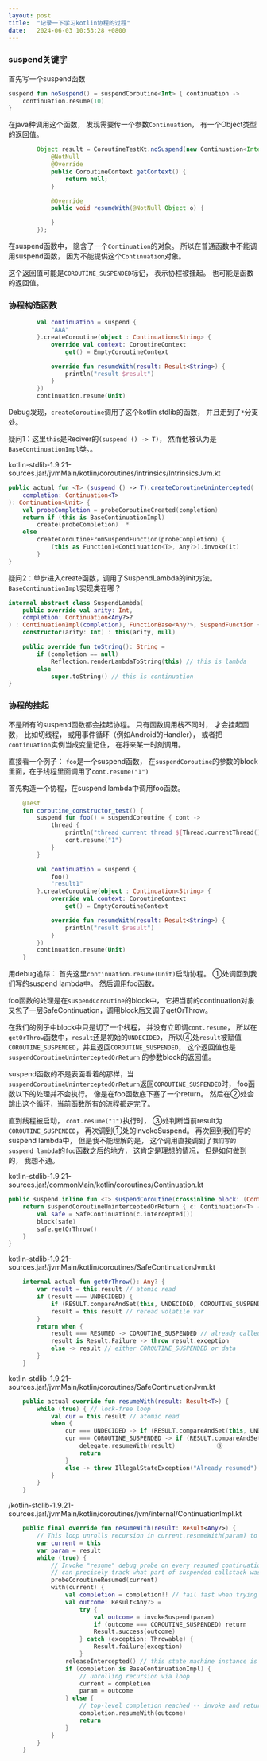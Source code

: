 ```yaml
---
layout: post
title:  "记录一下学习kotlin协程的过程"
date:   2024-06-03 10:53:28 +0800
---
```


### suspend关键字

首先写一个suspend函数
```kotlin
suspend fun noSuspend() = suspendCoroutine<Int> { continuation ->
    continuation.resume(10)
}
```

在java种调用这个函数， 发现需要传一个参数`Continuation`， 有一个Object类型的返回值。
```java
        Object result = CoroutineTestKt.noSuspend(new Continuation<Integer>() {
            @NotNull
            @Override
            public CoroutineContext getContext() {
                return null;
            }

            @Override
            public void resumeWith(@NotNull Object o) {

            }
        });
```
在suspend函数中， 隐含了一个`Continuation`的对象。 所以在普通函数中不能调用suspend函数， 因为不能提供这个`Continuation`对象。

这个返回值可能是`COROUTINE_SUSPENDED`标记， 表示协程被挂起。 也可能是函数的返回值。


### 协程构造函数

```kotlin
        val continuation = suspend {
            "AAA"
        }.createCoroutine(object : Continuation<String> {
            override val context: CoroutineContext
                get() = EmptyCoroutineContext

            override fun resumeWith(result: Result<String>) {
                println("result $result")
            }
        })
        continuation.resume(Unit)
```
Debug发现，`createCoroutine`调用了这个kotlin stdlib的函数，
并且走到了`*`分支处。

疑问1：这里`this`是Reciver的`(suspend () -> T)`， 然而他被认为是`BaseContinuationImpl`类。。

kotlin-stdlib-1.9.21-sources.jar!/jvmMain/kotlin/coroutines/intrinsics/IntrinsicsJvm.kt
```kotlin
public actual fun <T> (suspend () -> T).createCoroutineUnintercepted(
    completion: Continuation<T>
): Continuation<Unit> {
    val probeCompletion = probeCoroutineCreated(completion)
    return if (this is BaseContinuationImpl)
        create(probeCompletion)  *
    else
        createCoroutineFromSuspendFunction(probeCompletion) {
            (this as Function1<Continuation<T>, Any?>).invoke(it)
        }
}
```

疑问2：单步进入create函数，调用了SuspendLambda的init方法。`BaseContinuationImpl`实现类在哪？

```kotlin
internal abstract class SuspendLambda(
    public override val arity: Int,
    completion: Continuation<Any?>?
) : ContinuationImpl(completion), FunctionBase<Any?>, SuspendFunction {
    constructor(arity: Int) : this(arity, null)

    public override fun toString(): String =
        if (completion == null)
            Reflection.renderLambdaToString(this) // this is lambda
        else
            super.toString() // this is continuation
}
```

### 协程的挂起
不是所有的suspend函数都会挂起协程。
只有函数调用栈不同时， 才会挂起函数， 
比如切线程， 
或用事件循环（例如Android的Handler）， 
或者把`continuation`实例当成变量记住， 在将来某一时刻调用。

直接看一个例子： `foo`是一个suspend函数， 在`suspendCoroutine`的参数的block里面，在子线程里面调用了`cont.resume("1")`

首先构造一个协程，在suspend lambda中调用foo函数。

```kotlin
    @Test
    fun coroutine_constructor_test() {
        suspend fun foo() = suspendCoroutine { cont ->
            thread {
                println("thread current thread ${Thread.currentThread().name}")
                cont.resume("1")
            }
        }

        val continuation = suspend {
            foo()
            "result1"
        }.createCoroutine(object : Continuation<String> {
            override val context: CoroutineContext
                get() = EmptyCoroutineContext

            override fun resumeWith(result: Result<String>) {
                println("result $result")
            }
        })
        continuation.resume(Unit)
    }
```

用debug追踪：
首先这里`continuation.resume(Unit)`启动协程。 ①处调回到我们写的suspend lambda中。
然后调用foo函数。

foo函数的处理是在`suspendCoroutine`的block中， 它把当前的continuation对象又包了一层SafeContinuation，调用block后又调了getOrThrow。

在我们的例子中block中只是切了一个线程， 并没有立即调`cont.resume`， 所以在`getOrThrow`函数中，`result`还是初始的`UNDECIDED`，
所以④处`result`被赋值`COROUTINE_SUSPENDED`，并且返回`COROUTINE_SUSPENDED`， 这个返回值也是`suspendCoroutineUninterceptedOrReturn`
的参数block的返回值。

suspend函数的不是表面看着的那样，当`suspendCoroutineUninterceptedOrReturn`返回`COROUTINE_SUSPENDED`时， foo函数以下的处理并不会执行。
像是在foo函数底下塞了一个return。
然后在②处会跳出这个循环，当前函数所有的流程都走完了。

直到线程被启动， `cont.resume("1")`执行时， ③处判断当前result为`COROUTINE_SUSPENDED`， 再次调到①处的invokeSuspend。
再次回到我们写的suspend lambda中，
但是我不能理解的是， 这个调用直接调到了`我们写的suspend lambda`的`foo`函数之后的地方， 这肯定是理想的情况， 但是如何做到的， 我想不通。

kotlin-stdlib-1.9.21-sources.jar!/commonMain/kotlin/coroutines/Continuation.kt

```kotlin
public suspend inline fun <T> suspendCoroutine(crossinline block: (Continuation<T>) -> Unit): T {
    return suspendCoroutineUninterceptedOrReturn { c: Continuation<T> ->
        val safe = SafeContinuation(c.intercepted())
        block(safe)
        safe.getOrThrow()
    }
}
```

kotlin-stdlib-1.9.21-sources.jar!/jvmMain/kotlin/coroutines/SafeContinuationJvm.kt
```kotlin
    internal actual fun getOrThrow(): Any? {
        var result = this.result // atomic read
        if (result === UNDECIDED) {
            if (RESULT.compareAndSet(this, UNDECIDED, COROUTINE_SUSPENDED)) return COROUTINE_SUSPENDED　④
            result = this.result // reread volatile var
        }
        return when {
            result === RESUMED -> COROUTINE_SUSPENDED // already called continuation, indicate COROUTINE_SUSPENDED upstream
            result is Result.Failure -> throw result.exception
            else -> result // either COROUTINE_SUSPENDED or data
        }
    }
```

kotlin-stdlib-1.9.21-sources.jar!/jvmMain/kotlin/coroutines/SafeContinuationJvm.kt
```kotlin
    public actual override fun resumeWith(result: Result<T>) {
        while (true) { // lock-free loop
            val cur = this.result // atomic read
            when {
                cur === UNDECIDED -> if (RESULT.compareAndSet(this, UNDECIDED, result.value)) return
                cur === COROUTINE_SUSPENDED -> if (RESULT.compareAndSet(this, COROUTINE_SUSPENDED, RESUMED)) {
                    delegate.resumeWith(result)　　　　     ③
                    return
                }
                else -> throw IllegalStateException("Already resumed")
            }
        }
    }
```

/kotlin-stdlib-1.9.21-sources.jar!/jvmMain/kotlin/coroutines/jvm/internal/ContinuationImpl.kt
```kotlin
    public final override fun resumeWith(result: Result<Any?>) {
        // This loop unrolls recursion in current.resumeWith(param) to make saner and shorter stack traces on resume
        var current = this
        var param = result
        while (true) {
            // Invoke "resume" debug probe on every resumed continuation, so that a debugging library infrastructure
            // can precisely track what part of suspended callstack was already resumed
            probeCoroutineResumed(current)
            with(current) {
                val completion = completion!! // fail fast when trying to resume continuation without completion
                val outcome: Result<Any?> =
                    try {
                        val outcome = invokeSuspend(param)　             ①
                        if (outcome === COROUTINE_SUSPENDED) return　    ②
                        Result.success(outcome)
                    } catch (exception: Throwable) {
                        Result.failure(exception)
                    }
                releaseIntercepted() // this state machine instance is terminating
                if (completion is BaseContinuationImpl) {
                    // unrolling recursion via loop
                    current = completion
                    param = outcome
                } else {
                    // top-level completion reached -- invoke and return
                    completion.resumeWith(outcome)
                    return
                }
            }
        }
    }
```
